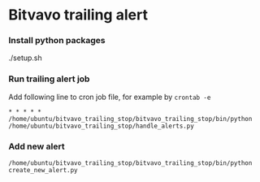 # Bitvavo trailing alert

### Install python packages

./setup.sh

### Run trailing alert job

Add following line to cron job file, for example by ````crontab -e````

```
* * * * * /home/ubuntu/bitvavo_trailing_stop/bitvavo_trailing_stop/bin/python /home/ubuntu/bitvavo_trailing_stop/handle_alerts.py
```

### Add new alert

```
/home/ubuntu/bitvavo_trailing_stop/bitvavo_trailing_stop/bin/python create_new_alert.py
```

